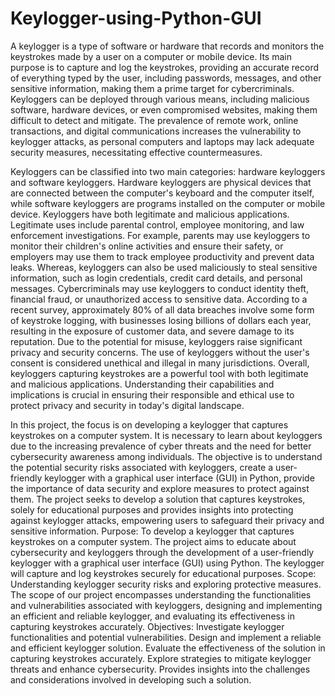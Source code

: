 # Keylogger-using-Python-GUI
A keylogger is a type of software or hardware that records and monitors the keystrokes made by a user on a computer or mobile device. Its main purpose is to capture and log the keystrokes, providing an accurate record of everything typed by the user, including passwords, messages, and other sensitive information, making them a prime target for cybercriminals. Keyloggers can be deployed through various means, including malicious software, hardware devices, or even compromised websites, making them difficult to detect and mitigate. The prevalence of remote work, online transactions, and digital communications increases the vulnerability to keylogger attacks, as personal computers and laptops may lack adequate security measures, necessitating effective countermeasures.

Keyloggers can be classified into two main categories: hardware keyloggers and software keyloggers. Hardware keyloggers are physical devices that are connected between the computer's keyboard and the computer itself, while software keyloggers are programs installed on the computer or mobile device.
Keyloggers have both legitimate and malicious applications. Legitimate uses include parental control, employee monitoring, and law enforcement investigations. For example, parents may use keyloggers to monitor their children's online activities and ensure their safety, or employers may use them to track employee productivity and prevent data leaks. Whereas, keyloggers can also be used maliciously to steal sensitive information, such as login credentials, credit card details, and personal messages. Cybercriminals may use keyloggers to conduct identity theft, financial fraud, or unauthorized access to sensitive data.
According to a recent survey, approximately 80% of all data breaches involve some form of keystroke logging, with businesses losing billions of dollars each year, resulting in the exposure of customer data, and severe damage to its reputation. Due to the potential for misuse, keyloggers raise significant privacy and security concerns. The use of keyloggers without the user's consent is considered unethical and illegal in many jurisdictions. 
Overall, keyloggers capturing keystrokes are a powerful tool with both legitimate and malicious applications. Understanding their capabilities and implications is crucial in ensuring their responsible and ethical use to protect privacy and security in today's digital landscape.

In this project, the focus is on developing a keylogger that captures keystrokes on a computer system. It is necessary to learn about keyloggers due to the increasing prevalence of cyber threats and the need for better cybersecurity awareness among individuals. The objective is to understand the potential security risks associated with keyloggers, create a user-friendly keylogger with a graphical user interface (GUI) in Python, provide the importance of data security and explore measures to protect against them. The project seeks to develop a solution that captures keystrokes, solely for educational purposes and provides insights into protecting against keylogger attacks, empowering users to safeguard their privacy and sensitive information.
Purpose: To develop a keylogger that captures keystrokes on a computer system. The project aims to educate about cybersecurity and keyloggers through the development of a user-friendly keylogger with a graphical user interface (GUI) using Python. The keylogger will capture and log keystrokes securely for educational purposes.
Scope: Understanding keylogger security risks and exploring protective measures. The scope of our project encompasses understanding the functionalities and vulnerabilities associated with keyloggers, designing and implementing an efficient and reliable keylogger, and evaluating its effectiveness in capturing keystrokes accurately.
Objectives: 
  Investigate keylogger functionalities and potential vulnerabilities.
  Design and implement a reliable and efficient keylogger solution.
  Evaluate the effectiveness of the solution in capturing keystrokes accurately.
  Explore strategies to mitigate keylogger threats and enhance cybersecurity. 
  Provides insights into the challenges and considerations involved in developing such a solution.
